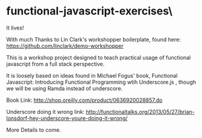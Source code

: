 # functional-javascript-exercises\

It lives!

With much Thanks to Lin Clark's workshopper boilerplate, found here: https://github.com/linclark/demo-workshopper

This is a workshop project designed to teach practical usage of functional javascript from a full stack perspective.

It is loosely based on ideas found in Michael Fogus' book, Functional Javascript: Introducing Functional Programming wtih Underscore.js , though we will be using Ramda instead of underscore.

Book Link: http://shop.oreilly.com/product/0636920028857.do

Underscore doing it wrong link: http://functionaltalks.org/2013/05/27/brian-lonsdorf-hey-underscore-youre-doing-it-wrong/

More Details to come.
